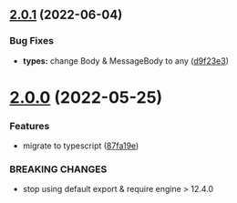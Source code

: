 ## [2.0.1](https://github.com/Sagacify/sqs-handler/compare/v2.0.0...v2.0.1) (2022-06-04)


### Bug Fixes

* **types:** change Body & MessageBody to any ([d9f23e3](https://github.com/Sagacify/sqs-handler/commit/d9f23e3c4d7d310e21bc1b22ba58df79262fb916))

# [2.0.0](https://github.com/Sagacify/sqs-handler/compare/v1.2.1...v2.0.0) (2022-05-25)


### Features

* migrate to typescript ([87fa19e](https://github.com/Sagacify/sqs-handler/commit/87fa19ee250a045ca9297c266ae9a352125dedd4))


### BREAKING CHANGES

* stop using default export & require engine > 12.4.0
